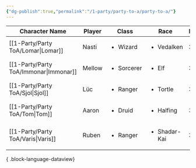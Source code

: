```yaml
---
{"dg-publish":true,"permalink":"/1-party/party-to-a/party-to-a/"}
---
```


| Character Name                            | Player | Class                      | Race                         | level | Role   |
| ----------------------------------------- | ------ | -------------------------- | ---------------------------- | ----- | ------ |
| [[1-Party/Party ToA/Lomar\|Lomar]]     | Nasti  | <ul><li>Wizard</li></ul>   | <ul><li>Vedalken</li></ul>   | 3     | Player |
| [[1-Party/Party ToA/Immonar\|Immonar]] | Mellow | <ul><li>Sorcerer</li></ul> | <ul><li>Elf</li></ul>        | 3     | Player |
| [[1-Party/Party ToA/Sjol\|Sjol]]       | Lüc    | <ul><li>Ranger</li></ul>   | <ul><li>Tortle</li></ul>     | 3     | Player |
| [[1-Party/Party ToA/Tom\|Tom]]         | Aaron  | <ul><li>Druid</li></ul>    | <ul><li>Halfing</li></ul>    | 3     | Player |
| [[1-Party/Party ToA/Varis\|Varis]]     | Ruben  | <ul><li>Ranger</li></ul>   | <ul><li>Shadar-Kai</li></ul> | 3     | Player |

{ .block-language-dataview}